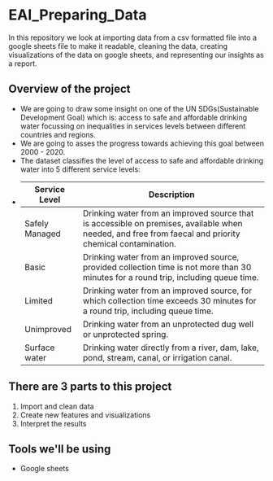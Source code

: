 # EAI_Preparing_Data
In this repository we look at importing data from a csv formatted file into a google sheets file to make it readable, cleaning the data, creating visualizations of the data on google sheets, and representing our insights as a report.

## Overview of the project
* We are going to draw some insight on one of the UN SDGs(Sustainable Development Goal) which is: access to safe and affordable drinking water focussing on inequalities in services levels between different countries and regions.
* We are going to asses the progress towards achieving this goal between 2000 - 2020.
* The dataset classifies the level of access to safe and affordable drinking water into 5 different service levels:
* |Service Level  | Description                                                                                                                                            |
  |---------------|--------------------------------------------------------------------------------------------------------------------------------------------------------|
  |Safely Managed |Drinking water from an improved source that is accessible on premises, available when needed, and free from faecal and priority chemical contamination. |
  |Basic          |Drinking water from an improved source, provided collection time is not more than 30 minutes for a round trip, including queue time.                    |
  |Limited        |Drinking water from an improved source, for which collection time exceeds 30 minutes for a round trip, including queue time.                            |
  |Unimproved     |Drinking water from an unprotected dug well or unprotected spring.                                                                                      |
  |Surface water  |Drinking water directly from a river, dam, lake, pond, stream, canal, or irrigation canal.                                                              |

## There are 3 parts to this project
1. Import and clean data
2. Create new features and visualizations
3. Interpret the results

## Tools we'll be using
* Google sheets
